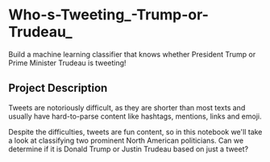 # Who-s-Tweeting_-Trump-or-Trudeau_

Build a machine learning classifier that knows whether President Trump or Prime Minister Trudeau is tweeting!

## Project Description

Tweets are notoriously difficult, as they are shorter than most texts and usually have hard-to-parse content like hashtags, mentions, links and emoji.

Despite the difficulties, tweets are fun content, so in this notebook we'll take a look at classifying two prominent North American politicians. Can we determine if it is Donald Trump or Justin Trudeau based on just a tweet? 
